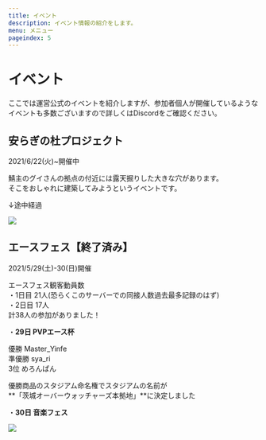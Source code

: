 ```yaml
---
title: イベント
description: イベント情報の紹介をします。
menu: メニュー
pageindex: 5
---
```

# イベント

ここでは運営公式のイベントを紹介しますが、参加者個人が開催しているような\
イベントも多数ございますので詳しくはDiscordをご確認ください。

## 安らぎの杜プロジェクト

2021/6/22(火)~開催中

鯖主のグイさんの拠点の付近には露天掘りした大きな穴があります。\
そこをおしゃれに建築してみようというイベントです。

↓途中経過

![](/img/2021-06-26_13.43.08.png)

## エースフェス【終了済み】

2021/5/29(土)-30(日)開催

エースフェス観客動員数\
・1日目 21人(恐らくこのサーバーでの同接人数過去最多記録のはず)\
・2日目 17人\
計38人の参加がありました！

・**29日 PVPエース杯**

優勝 Master_Yinfe \
準優勝 sya_ri \
3位 めろんぱん

優勝商品のスタジアム命名権でスタジアムの名前が\
**「茨城オーバーウォッチャーズ本拠地」**に決定しました

・**30日 音楽フェス**

![](/img/2021-05-16_12.38.53.png)